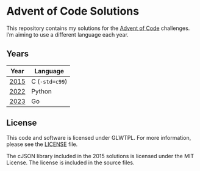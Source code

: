 # Advent of Code Solutions

This repository contains my solutions for the
[Advent of Code](https://adventofcode.com/) challenges. I&rsquo;m aiming to use
a different language each year.

## Years

| Year          | Language       |
| ------------- | -------------- |
| [2015](2015/) | C (`-std=c99`) |
| [2022](2022/) | Python         |
| [2023](2023/) | Go             |

## License

This code and software is licensed under GLWTPL. For more information, please
see the [LICENSE](LICENSE) file.

The cJSON library included in the 2015 solutions is licensed under the MIT
License. The license is included in the source files.

